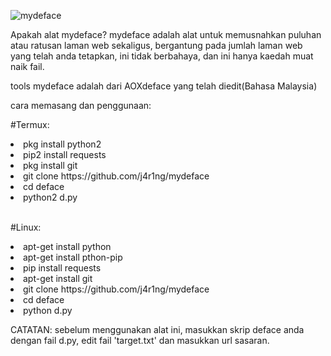 ![mydeface](https://i.ibb.co/51GRdKY/IMG-20210915-122309.png)

Apakah alat mydeface?
mydeface adalah alat untuk memusnahkan puluhan atau ratusan laman web sekaligus, 
bergantung pada jumlah laman web yang telah anda tetapkan, 
ini tidak berbahaya, dan ini hanya kaedah muat naik fail.

<p>
tools mydeface adalah dari AOXdeface yang telah diedit(Bahasa Malaysia)
</p>
<p>cara memasang dan penggunaan:</p>

<p>#Termux:</p>
<li>pkg install python2</li>
<li>pip2 install requests</li>
<li>pkg install git</li>
<li>git clone https://github.com/j4r1ng/mydeface</li>
<li>cd deface</li>
<li>python2 d.py</li>
<br>

<p>#Linux:</p>
<li>apt-get install python</li>
<li>apt-get install pthon-pip</li>
<li>pip install requests</li>
<li>apt-get install git</li>
<li>git clone https://github.com/j4r1ng/mydeface</li>
<li>cd deface</li>
<li>python d.py</li>
<p>

CATATAN: sebelum menggunakan alat ini, masukkan skrip deface anda dengan fail d.py, 
edit fail 'target.txt' dan masukkan url sasaran.
